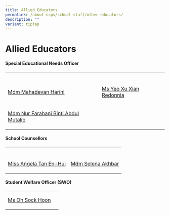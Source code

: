 ```yaml
---
title: Allied Educators
permalink: /about-nsps/school-staff/other-educators/
description: ""
variant: tiptap
---
```

<h1>Allied Educators</h1>
<h4>Special Educational Needs Officer</h4>
<table style="minWidth: 50px">
<colgroup>
<col>
<col>
</colgroup>
<tbody>
<tr>
<th rowspan="1" colspan="1">
<p></p>
</th>
<th rowspan="1" colspan="1">
<p></p>
</th>
</tr>
<tr>
<td rowspan="1" colspan="1">
<p><a href="mailto:mahadevan_harini@schools.gov.sg" rel="noopener nofollow" target="_blank">Mdm Mahadevan Harini</a>
</p>
</td>
<td rowspan="1" colspan="1">
<p><a href="mailto:yeo_xiu_xian_redonnia@schools.gov.sg" rel="noopener nofollow" target="_blank">Ms Yeo Xu Xian Redonnia</a>
</p>
</td>
</tr>
<tr>
<td rowspan="1" colspan="1">
<p><a href="mailto:nur_farahani_abdul_mutalib@schools.gov.sg" rel="noopener nofollow" target="_blank">Mdm Nur Farahani Binti Abdul Mutalib</a>
</p>
</td>
<td rowspan="1" colspan="1">
<p></p>
</td>
</tr>
</tbody>
</table>
<h4>School Counsellors</h4>
<table style="minWidth: 50px">
<colgroup>
<col>
<col>
</colgroup>
<tbody>
<tr>
<th rowspan="1" colspan="1">
<p></p>
</th>
<th rowspan="1" colspan="1">
<p></p>
</th>
</tr>
<tr>
<td rowspan="1" colspan="1">
<p><a href="mailto:tan_en-hui_angela@schools.gov.sg" rel="noopener nofollow" target="_blank">Miss Angela Tan En-Hui</a>
</p>
</td>
<td rowspan="1" colspan="1">
<p><a href="mailto:selena_akhbar@schools.gov.sg" rel="noopener nofollow" target="_blank">Mdm Selena Akhbar</a>
</p>
</td>
</tr>
</tbody>
</table>
<h4>Student Welfare Officer (SWO)</h4>
<table style="minWidth: 50px">
<colgroup>
<col>
<col>
</colgroup>
<tbody>
<tr>
<td rowspan="1" colspan="1">
<p><a href="mailto:oh_sock_hoon@schools.gov.sg" rel="noopener nofollow" target="_blank">Ms Oh Sock Hoon</a>
</p>
</td>
<td rowspan="1" colspan="1">
<p></p>
</td>
</tr>
</tbody>
</table>
<p></p>
